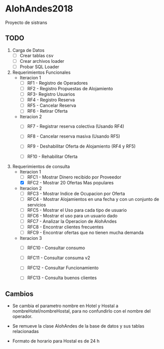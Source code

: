 # AlohAndes2018
Proyecto de sistrans 

## TODO


1. Carga de Datos
   - [ ] Crear tablas csv
   - [ ] Crear archivos loader
   - [ ] Probar SQL Loader

2. Requerimientos Funcionales
   - Iteracion 1
     - [ ] RF1 - Registro de Operadores
     - [ ] RF2 - Registro Propuestas de Alojamiento
     - [ ] RF3- Registro Usuarios
     - [ ] RF4 - Registro Reserva
     - [ ] RF5 - Cancelar Reserva
     - [ ] RF6 - Retirar Oferta 
    - Iteracion 2
      - [ ] RF7 - Registrar reserva colectiva (Usando RF4)
      - [ ] RF8 - Cancelar reserva masiva (Usando RF5)
      - [ ] RF9 - Deshabilitar Oferta de Alojamiento (RF4 y RF5)
      - [ ] RF10 - Rehabilitar Oferta


3. Requerimientos de consulta
   - Iteracion 1
     - [ ] RFC1 - Mostrar Dinero recibido por Proveedor
     - [x] RFC2 - Mostrar 20 Ofertas Mas populares
   - Iteracion 2 
     - [ ] RFC3 - Mostrar Indice de Ocupacion por Oferta
     - [ ] RFC4 - Mostrar Alojamientos en una fecha y con un conjunto de servicios
     - [ ] RFC5 - Mostrar el Uso para cada tipo de usuario
     - [ ] RFC6 - Mostrar el uso para un usuario dado
     - [ ] RFC7 - Analizar la Operacion de AlohAndes
     - [ ] RFC8 - Encontrar clientes frecuentes
     - [ ] RFC9 - Encontrar ofertas que no tienen mucha demanda
   - Iteracion 3
     - [ ] RFC10 - Consultar consumo 
     - [ ] RFC11 - Consultar consuma v2
     - [ ] RFC12 - Consultar Funcionamiento
     - [ ] RFC13 - Consulta buenos clientes


## Cambios

* Se cambia el parametro nombre en Hotel y Hostal a nombreHotel/nombreHostal, para no confundirlo con el nombre del operador.

* Se remueve la clase AlohAndes de la base de datos y sus tablas relacionadas

* Formato de horario para Hostal es de 24 h

